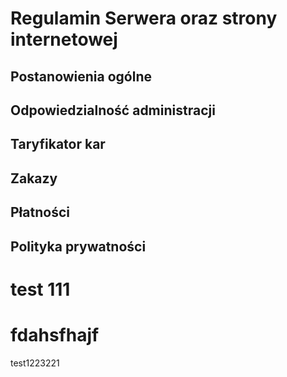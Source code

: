 # Regulamin Serwera oraz strony internetowej


## Postanowienia ogólne 

## Odpowiedzialność administracji

## Taryfikator kar

## Zakazy

## Płatności

## Polityka prywatności

# test 111

# fdahsfhajf

test1223221
